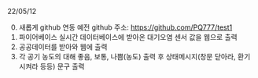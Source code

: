 22/05/12

0. 새롭게 github 연동 
예전 github 주소:
https://github.com/PQ777/test1
1. 파이어베이스 실시간 데이터베이스에 받아온 대기오염 센서 값을 웹으로 출력
2. 공공데이터를 받아와 웹에 출력
3. 각 공기 농도의 대해 좋음, 보통, 나쁨(농도) 출력 후 상태메시지(창문 닫아라, 환기시켜라 등등) 문구 출력

